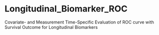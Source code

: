 # Longitudinal_Biomarker_ROC
Covariate- and Measurement Time-Specific Evaluation of ROC curve with Survival Outcome for Longitudinal Biomarkers
